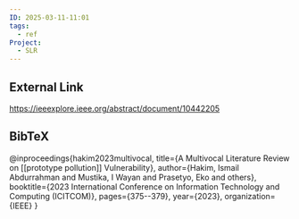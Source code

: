 ```yaml
---
ID: 2025-03-11-11:01
tags:
  - ref
Project:
  - SLR
---
```

## External Link

https://ieeexplore.ieee.org/abstract/document/10442205

## BibTeX

@inproceedings{hakim2023multivocal,
  title={A Multivocal Literature Review on [[prototype pollution]] Vulnerability},
  author={Hakim, Ismail Abdurrahman and Mustika, I Wayan and Prasetyo, Eko and others},
  booktitle={2023 International Conference on Information Technology and Computing (ICITCOM)},
  pages={375--379},
  year={2023},
  organization={IEEE}
}